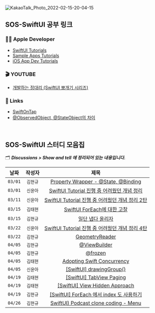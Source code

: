 ![KakaoTalk_Photo_2022-02-15-20-04-15](https://user-images.githubusercontent.com/55099365/154208389-da01a9eb-e360-4277-ad12-472b87432081.png)


## SOS-SwiftUI 공부 링크

### 🏄‍♂️ Apple Developer
* [SwiftUI Tutorials](https://developer.apple.com/tutorials/swiftui)
* [Sample Apps Tutorials](https://developer.apple.com/tutorials/sample-apps)
* [iOS App Dev Tutorials](https://developer.apple.com/tutorials/app-dev-training#swiftui-essentials)

### 🎬 YOUTUBE
* [개발하는 정대리 (SwiftUI 뽀개기 시리즈)](https://www.youtube.com/watch?v=LiWtjXLlhYw&list=PLgOlaPUIbynqyJHiTEv7CFaXd8g5jtogT)

### 📖 Links
* [SwiftOnTap](https://swiftontap.com/)
* [@ObservedObject, @StateObject의 차이](https://pilgwon.github.io/post/state-object-vs-observed-object?fbclid=IwAR0FjXj7xNGF5ikWdElV2TVNA7KXGDaJUYvDVfRLYC1ZOdGkrlsBpcUnC0s)

<br/>

## SOS-SwiftUI 스터디 모음집

🗂 _**Discussions > Show and tell 에 정리되어 있는 내용입니다.**_

| 날짜 | 작성자 | 제목 |
|:--:|:--:|:--:|
| `03/01` | `김현규` | [Property Wrapper - @State, @Binding](https://github.com/Secret-Of-SwiftUI/SOS-SwiftUI/discussions/8) |
| `03/01` | `신윤아` | [SwiftUI Tutorial 진행 중 어려웠던 개념 정리](https://github.com/Secret-Of-SwiftUI/SOS-SwiftUI/discussions/7) |
| `03/11` | `신윤아` | [SwiftUI Tutorial 진행 중 어려웠던 개념 정리 2탄](https://github.com/Secret-Of-SwiftUI/SOS-SwiftUI/discussions/12) |
| `03/15` | `김태현` | [SwiftUI ForEach에 대한 고찰](https://github.com/Secret-Of-SwiftUI/SOS-SwiftUI/discussions/14) |
| `03/15` | `김현규` | [일단 냅다 올리자](https://github.com/Secret-Of-SwiftUI/SOS-SwiftUI/discussions/15) |
| `03/22` | `신윤아` | [SwiftUI Tutorial 진행 중 어려웠던 개념 정리 4탄](https://github.com/Secret-Of-SwiftUI/SOS-SwiftUI/discussions/18) |
| `03/22` | `김현규` | [GeometryReader](https://github.com/Secret-Of-SwiftUI/SOS-SwiftUI/discussions/19) |
| `04/05` | `김현규` | [@ViewBuilder](https://github.com/Secret-Of-SwiftUI/SOS-SwiftUI/discussions/20) |
| `04/05` | `김현규` | [@frozen](https://github.com/Secret-Of-SwiftUI/SOS-SwiftUI/discussions/21) |
| `04/05` | `김태현` | [Adopting Swift Concurrency](https://github.com/Secret-Of-SwiftUI/SOS-SwiftUI/discussions/22) |
| `04/05` | `신윤아` | [[SwiftUI] drawingGroup()](https://github.com/Secret-Of-SwiftUI/SOS-SwiftUI/discussions/23) |
| `04/19` | `김태현` | [[SwiftUI] TabView Paging](https://github.com/Secret-Of-SwiftUI/SOS-SwiftUI/discussions/24) |
| `04/19` | `김태현` | [[SwiftUI] View Hidden Approach ](https://github.com/Secret-Of-SwiftUI/SOS-SwiftUI/discussions/25) |
| `04/19` | `김현규` | [[SwiftUI] ForEach 에서 index 도 사용하기](https://github.com/Secret-Of-SwiftUI/SOS-SwiftUI/discussions/26) |
| `04/26` | `김현규` | [SwiftUI) Podcast clone coding - Menu](https://github.com/Secret-Of-SwiftUI/SOS-SwiftUI/discussions/27) |



